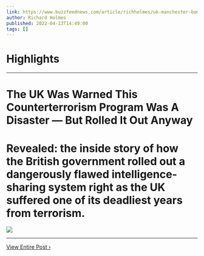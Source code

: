 ```yaml
---
link: https://www.buzzfeednews.com/article/richholmes/uk-manchester-bombing-counterterrorism-failures
author: Richard Holmes
published: 2022-04-13T14:49:00
tags: []
---
```

# Highlights


---
# The UK Was Warned This Counterterrorism Program Was A Disaster — But Rolled It Out Anyway
# Revealed: the inside story of how the British government rolled out a dangerously flawed intelligence-sharing system right as the UK suffered one of its deadliest years from terrorism.

![](https://img.buzzfeed.com/buzzfeed-static/static/2022-04/13/13/campaign_images/b96d474ef097/the-uk-was-warned-this-counterterrorism-program-w-2-2044-1649857762-6_dblbig.jpg)

---

[View Entire Post ›](https://www.buzzfeednews.com/article/richholmes/uk-manchester-bombing-counterterrorism-failures)